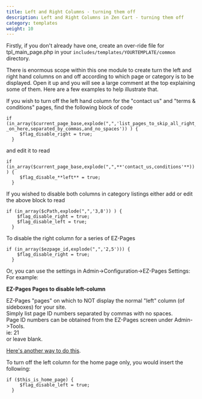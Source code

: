 ```yaml
---
title: Left and Right Columns - turning them off 
description: Left and Right Columns in Zen Cart - turning them off 
category: templates
weight: 10
---
```


Firstly, if you don't already have one, create an over-ride file for tpl_main_page.php in your `includes/templates/YOURTEMPLATE/common` directory.  

There is enormous scope within this one module to create turn the left and right hand columns on and off according to which page or category is to be displayed. Open it up and you will see a large comment at the top explaining some of them. Here are a few examples to help illustrate that.

If you wish to turn off the left hand column for the "contact us" and "terms & conditions" pages, find the following block of code  

```
if (in_array($current_page_base,explode(",",'list_pages_to_skip_all_right_sideboxes _on_here,separated_by_commas,and_no_spaces')) ) {  
     $flag_disable_right = true;  
  }
```

and edit it to read  

```
if (in_array($current_page_base,explode(",",**'contact_us,conditions'**)) ) {  
     $flag_disable_**left** = true;  
  }
```

If you wished to disable both columns in category listings either add or edit the above block to read  
```
if (in_array($cPath,explode(",",'3,8')) ) {  
    $flag_disable_right = true;  
    $flag_disable_left = true;  
  }
```

To disable the right column for a series of EZ-Pages  
```
if (in_array($ezpage_id,explode(",",'2,5'))) {  
    $flag_disable_right = true;  
  }
```

Or, you can use the settings in Admin->Configuration->EZ-Pages Settings:  
For example:  

**EZ-Pages Pages to disable left-column**  

EZ-Pages "pages" on which to NOT display the normal "left" column (of sideboxes) for your site.  
Simply list page ID numbers separated by commas with no spaces.  
Page ID numbers can be obtained from the EZ-Pages screen under Admin->Tools.  
ie: 21  
or leave blank.  

[Here's another way to do this](/user/ezpages/sidebox_display_changes/).

To turn off the left column for the home page only, you would insert the following:  

```
if ($this_is_home_page) {  
     $flag_disable_left = true;  
  }
```
